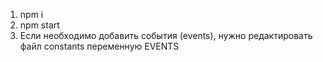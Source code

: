 1. npm i
2. npm start
3. Если необходимо добавить события (events), нужно редактировать файл constants переменную EVENTS
